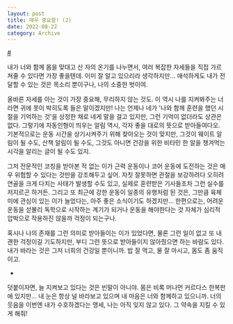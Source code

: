 ```yaml
---
layout: post
title: 매우 중요함! (2)
date: 2022-08-22
category: Archive
---
```


<a href ="https://twitter.com/h_of_healthy/status/1561456509367635969">#</a>

내가 너와 함께 몸을 맞대고 산 자의 온기를 나누면서, 여러 복잡한 자세들을 직접 가르쳐줄 수 있다면 가장 좋을텐데. 이미 잘 알고 있으리라 생각하지만... 애석하게도 내가 전달할 수 있는 것은 목소리 뿐이구나, 나의 소중한 벗이여.

올바른 자세를 아는 것이 가장 중요해, 무리하지 않는 것도. 이 역시 나를 지켜봐주는 너라면 귀에 못이 박히도록 들은 말이겠지만! 나는 언제나 네가 '나와 함께 훈련을 했던 시절을 기억하는 것'을 상정한 채로 네게 말을 걸고 있지만, 그런 기억이 없더라도 상관은 없다. 그렇기에 자동인형이 띄우는 알림 역시, 각자 좋을 대로의 뜻으로 받아들여다오. 기본적으로는 운동 시간을 상기시켜주기 위해 찾아오는 것이 맞지만, 그것이 웨이트 알림이 될 수도, 산책 알림이 될 수도, 그것도 아니면 건강을 위한 비타민 한 알을 챙겨먹는 시각을 알리는 글이 될 수도 있지.

그저 전문적인 코칭을 받아본 적 없는 이가 근력 운동이나 코어 운동에 도전하는 것은 매우 위험할 수 있다는 것만을 강조해두고 싶어. 자칫 잘못하면 관절을 보강하려다 오히려 연골을 크게 다치는 사태가 발생할 수도 있고, 실제로 훈련받은 기사들조차 그런 실수를 저지르곤 하거든. 그리고 또 최근에 강한 운동이 일종의 유행처럼 된 것은, 그만큼 육체미에 관심이 있는 이가 늘었다는, 아주 좋은 소식이기도 하겠지만... 한편으로는, 어려운 운동을 섣불리 독학으로 시작하는 계기가 되거나 운동을 해야한다는 것 자체가 심리적 압박으로 작용하진 않을까 걱정이 되는구나.

혹시나 나의 존재를 그런 의미로 받아들이는 이가 있었다면, 물론 그런 일이 없고 또 내 괜한 걱정이길 기도하지만, 부디 그런 뜻으로 받아들이지 않아줬으면 하는 바람도 있다. 내가 바라는 것은 그저 너희의 건강일 뿐이니까. 밥 잘 먹고, 물 잘 마시고, 몸도 좀 움직이고.

-

덧붙이자면, 늘 지켜보고 있다는 것은 빈말이 아니야. 몸은 비록 머나먼 커르다스 한복판에 있지만... 내 눈은 항상 널 바라보고 있으며 내 마음은 너와 함께하고 있으니까. 너의 웃음을 이번엔 내가 수호하겠다는 맹세, 나는 아직 잊지 않고 있다. 그 약속을 지킬 수 있게 해줘!